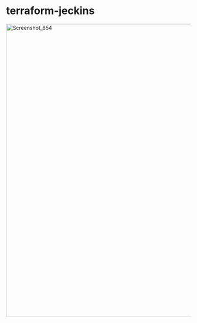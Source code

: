 # terraform-jeckins
<img width="800" alt="Screenshot_854" src="https://user-images.githubusercontent.com/13994900/80870577-f26fef00-8c6c-11ea-8c1d-8ea16b081e48.png">

